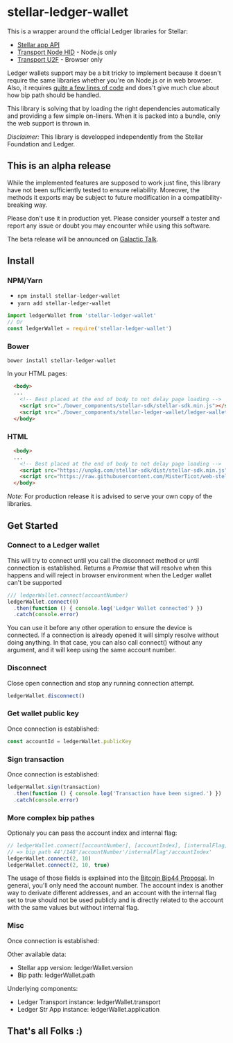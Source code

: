 # stellar-ledger-wallet

This is a wrapper around the official Ledger libraries for Stellar:

* [Stellar app API](https://www.npmjs.com/package/@ledgerhq/hw-app-str)
* [Transport Node HID](https://www.npmjs.com/package/@ledgerhq/hw-transport-node-hid) - Node.js only
* [Transport U2F](https://www.npmjs.com/package/@ledgerhq/hw-transport-u2f) - Browser only

Ledger wallets support may be a bit tricky to implement because it doesn't 
require the same libraries whether you're on Node.js or in web browser. Also, 
it requires [quite a few lines of 
code](https://github.com/MisterTicot/js-stellar-ledger-wallet/src/ledger.js) 
and does't give much clue about how bip path should be handled.

This library is solving that by loading the right dependencies automatically and
providing a few simple on-liners. When it is packed into a bundle, only the web
support is thrown in.

*Disclaimer:* This library is developped independently from the Stellar 
Foundation and Ledger.

## This is an alpha release

While the implemented features are supposed to work just fine, this library
have not been sufficiently tested to ensure reliability. Moreover, the
methods it exports may be subject to future modification in a
compatibility-breaking way.

Please don't use it in production yet. Please consider yourself a tester and 
report any issue or doubt you may encounter while using this software.

The beta release will be announced on [Galactic Talk](https://galactictalk.com).

## Install

### NPM/Yarn

* `npm install stellar-ledger-wallet`
* `yarn add stellar-ledger-wallet`

```js
import ledgerWallet from 'stellar-ledger-wallet'
// Or
const ledgerWallet = require('stellar-ledger-wallet')
```

### Bower

`bower install stellar-ledger-wallet`

In your HTML pages:

```HTML
  <body>
  ...
    <!-- Best placed at the end of body to not delay page loading -->
    <script src="./bower_components/stellar-sdk/stellar-sdk.min.js"></script>
    <script src="./bower_components/stellar-ledger-wallet/ledger-wallet.js"></script>
  </body>
```

### HTML

```HTML
  <body>
  ...
    <!-- Best placed at the end of body to not delay page loading -->
    <script src="https://unpkg.com/stellar-sdk/dist/stellar-sdk.min.js"></script>
    <script src="https://raw.githubusercontent.com/MisterTicot/web-stellar-ledger-wallet/master/ledger-wallet.js"></script>
  </body>
```

*Note:* For production release it is advised to serve your own copy of the 
libraries.

## Get Started

### Connect to a Ledger wallet

This will try to connect until you call the disconnect method or until 
connection is established. Returns a *Promise* that will resolve when this 
happens and will reject in browser environment when the Ledger wallet can't be
supported

```js
/// ledgerWallet.connect(accountNumber)
ledgerWallet.connect(0)
  .then(function () { console.log('Ledger Wallet connected') })
  .catch(console.error)
```

You can use it before any other operation to ensure the device is connected. If 
a connection is already opened it will simply resolve without doing anything. 
In that case, you can also call connect() without any argument, and it will 
keep using the same account number.


### Disconnect

Close open connection and stop any running connection attempt.

```js
ledgerWallet.disconnect()
```

### Get wallet public key

Once connection is established:

```js
const accountId = ledgerWallet.publicKey
```

### Sign transaction

Once connection is established:

```js
ledgerWallet.sign(transaction)
  .then(function () { console.log('Transaction have been signed.') })
  .catch(console.error)
```

### More complex bip pathes

Optionaly you can pass the account index and internal flag:

```js
// ledgerWallet.connect([accountNumber], [accountIndex], [internalFlag])
// => bip path 44'/148'/accountNumber'/internalFlag'/accountIndex'
ledgerWallet.connect(2, 10)
ledgerWallet.connect(2, 10, true)
```

The usage of those fields is explained into the [Bitcoin Bip44 
Proposal](https://github.com/bitcoin/bips/blob/master/bip-0044.mediawiki). In 
general, you'll only need the account number. The account index is another way 
to derivate different addresses, and an account with the internal flag set to 
true should not be used publicly and is directly related to the account with 
the same values but without internal flag.


### Misc

Once connection is established:

Other available data:

* Stellar app version: ledgerWallet.version
* Bip path: ledgerWallet.path

Underlying components:

* Ledger Transport instance: ledgerWallet.transport
* Ledger Str App instance: ledgerWallet.application

## That's all Folks :)
